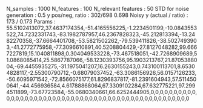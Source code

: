 N_samples                     : 1000
N_features                    : 100
N_relevant features           : 50
STD for noise generation      : 0.5
y pos/neg, ratio              : 302/698 0.698
Noisy y (actual / ratio)      : 173 / 0.173
Params                        : 55.5102413072,37.4637174354,-51.4165556225,-1.2234501199,-10.0843553522,74.7232331743,-83.1982787957,46.2367828323,-45.212813394,-13.2482270358,-37.6664401708,-53.5821502262,-79.539411826,-38.5027493903,-41.2772775958,-77.3096610891,40.5208804429,-27.8127048282,99.6667227819,15.1040811898,0.304049533228,-73.467518051,-42.7268909689,51.0868085414,25.5867787066,-58.1230393756,95.1903213767,21.8705388004,-69.4455935275,-31.1975041207,16.2630155243,0.743100113701,8.65304828117,-2.55300790712,-0.68079037452,-63.3086156926,56.0157126233,-50.6095971542,-72.8566075177,61.8296837817,-81.2391604943,57.5114500641,-44.456936584,4.61788868064,67.3309102284,67.632775221,97.2994511899,-73.67723584,-55.0680340661,66.6252444905,0,0,0,0,0,0,0,0,0,0,0,0,0,0,0,0,0,0,0,0,0,0,0,0,0,0,0,0,0,0,0,0,0,0,0,0,0,0,0,0,0,0,0,0,0,0,0,0,0,0
